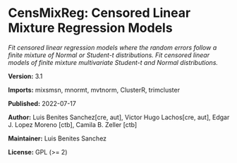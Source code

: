 # CensMixReg: Censored Linear Mixture Regression Models

*Fit censored linear regression models where the random errors follow a finite mixture of Normal or Student-t distributions. Fit censored linear models of finite mixture multivariate Student-t and Normal distributions.*

**Version:** 	3.1

**Imports:** 	mixsmsn, mnormt, mvtnorm, ClusterR, trimcluster

**Published:** 	2022-07-17

**Author:** 	Luis Benites Sanchez[cre, aut], Victor Hugo Lachos[cre, aut], Edgar J. Lopez Moreno [ctb], Camila B. Zeller [ctb]

**Maintainer:** 	Luis Benites Sanchez <lbenitesanchez at gmail.com>

**License:** 	GPL (>= 2)
